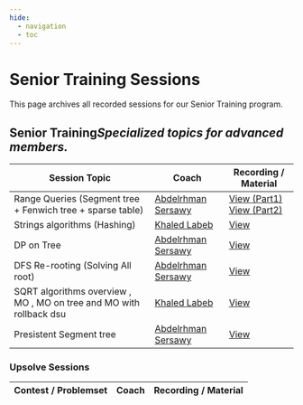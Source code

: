 ```yaml
---
hide:
  - navigation
  - toc
---
```


# Senior Training Sessions

This page archives all recorded sessions for our Senior Training program.

<div class="level-section">
  <h2>Senior Training<em>Specialized topics for advanced members.</em></h2>

  <table class="sessions-table">
    <thead>
        <tr>
            <th>Session Topic</th>
            <th>Coach</th>
            <th>Recording / Material</th>
        </tr>
    </thead>
    <tbody>
        <tr>
            <td>Range Queries (Segment tree + Fenwich tree + sparse table)</td>
            <td><a href="../../community/coaches/#abdelrhman-sersawy">Abdelrhman Sersawy</a></td>
            <td>
                <a href="https://www.youtube.com/watch?v=ZqNNHDT2-Zc&list=PLAw15AnTPFl-XiybIMqTcOiE_WBQa0aVi&index=13" target="_blank">View (Part1)</a>
                <br>
                <a href="https://www.youtube.com/watch?v=TlYtrARMugw&list=PLAw15AnTPFl-XiybIMqTcOiE_WBQa0aVi&index=14" target="_blank">View (Part2)</a>
            </td>
        </tr>
        <tr>
            <td>Strings algorithms (Hashing)</td>
            <td><a href="../../community/coaches/#khaled-labeb">Khaled Labeb</a></td>
            <td>
                <a href="https://www.youtube.com/watch?v=ykmnopLoxUs" target="_blank">View</a>
            </td>
        </tr>
        <tr>
            <td>DP on Tree</td>
            <td><a href="../../community/coaches/#abdelrhman-sersawy">Abdelrhman Sersawy</a></td>
            <td><a href="https://www.youtube.com/watch?v=pNmISEk052Y&list=PLAw15AnTPFl-XiybIMqTcOiE_WBQa0aVi&index=17" target="_blank">View</a></td>
        </tr>
        <tr>
            <td>DFS Re-rooting (Solving All root)</td>
            <td><a href="../../community/coaches/#abdelrhman-sersawy">Abdelrhman Sersawy</a></td>
            <td><a href="https://www.youtube.com/watch?v=Q_xH-clyzCQ&list=PLAw15AnTPFl-XiybIMqTcOiE_WBQa0aVi&index=18" target="_blank">View</a></td>
            </tr>
            <tr>
            <td>SQRT algorithms overview , MO , MO on tree and MO with rollback dsu</td>
            <td><a href="../../community/coaches/#khaled-labeb">Khaled Labeb</a></td>
            <td><a href="https://www.youtube.com/watch?v=J0sIsvgds8w" target="_blank">View</a></td>
            </tr>
            <tr>
            <td>Presistent Segment tree</td>
            <td><a href="../../community/coaches/#abdelrhman-sersawy">Abdelrhman Sersawy</a></td>
            <td><a href="https://www.youtube.com/watch?v=Lzj8Vm0GnR0&list=PLAw15AnTPFl-XiybIMqTcOiE_WBQa0aVi&index=22" target="_blank">View</a></td>
            </tr>
        </tbody>
    </table>

  <h3>Upsolve Sessions</h3>
  <table class="sessions-table">
    <thead>
        <tr>
            <th>Contest / Problemset</th>
            <th>Coach</th>
            <th>Recording / Material</th>
        </tr>
    </thead>
    <tbody>
        <!-- <tr>
            <td>Div1 Contest #800</td>
            <td><a href="../../community/coaches/#coach-senior">Senior Coach</a></td>
            <td><a href="https://example.com/senior-upsolve-1" target="_blank">View</a></td>
        </tr> -->
        <!-- Add more Senior upsolve sessions here -->
    </tbody>
  </table>
</div> 